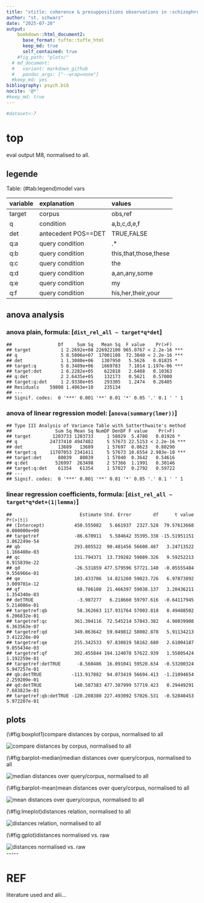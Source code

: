 ```yaml
---
title: "xtitle: coherence & presuppositions observations in :schizophrenia: threads"
author: "st. schwarz"
date: "2025-07-20"
output: 
    bookdown::html_document2:
      base_format: tufte::tufte_html
      keep_md: true
      self_contained: true
    #fig_path: "plots/"
  # md_document:
  #   variant: markdown_github
  #   pandoc_args: ["--wrap=none"]
  #keep_md: yes
bibliography: psych.bib
nocite: '@*'
#keep_md: true
---
```







```r
#dataset<-7
```



# top
eval output M8, normalised to all.

## legende

Table: (\#tab:legend)model vars

|variable |explanation         |values                |
|:--------|:-------------------|:---------------------|
|target   |corpus              |obs,ref               |
|q        |condition           |a,b,c,d,e,f           |
|det      |antecedent POS==DET |TRUE,FALSE            |
|q:a      |query condition     |.*                    |
|q:b      |query condition     |this,that,those,these |
|q:c      |query condition     |the                   |
|q:d      |query condition     |a,an,any,some         |
|q:e      |query condition     |my                    |
|q:f      |query condition     |his,her,their,your    |

## anova analysis
### anova plain, formula: [``` dist_rel_all ~ target*q*det ```]

```
##                 Df     Sum Sq   Mean Sq  F value    Pr(>F)    
## target           1 2.2692e+08 226922100 965.0767 < 2.2e-16 ***
## q                5 8.5006e+07  17001108  72.3040 < 2.2e-16 ***
## det              1 1.3080e+06   1307950   5.5626   0.01835 *  
## target:q         5 8.3489e+06   1669783   7.1014 1.197e-06 ***
## target:det       1 6.2282e+05    622818   2.6488   0.10363    
## q:det            2 2.6435e+05    132173   0.5621   0.57000    
## target:q:det     1 2.9330e+05    293305   1.2474   0.26405    
## Residuals    59808 1.4063e+10    235134                       
## ---
## Signif. codes:  0 '***' 0.001 '**' 0.01 '*' 0.05 '.' 0.1 ' ' 1
```

### anova of linear regression model: [`anova(summary(lmer))`]


```
## Type III Analysis of Variance Table with Satterthwaite's method
##                Sum Sq Mean Sq NumDF DenDF F value    Pr(>F)    
## target        1203733 1203733     1 58029  5.4780   0.01926 *  
## q            24737410 4947482     5 57673 22.5153 < 2.2e-16 ***
## det             13689   13689     1 57697  0.0623   0.80290    
## target:q     11707053 2341411     5 57673 10.6554 2.983e-10 ***
## target:det      80039   80039     1 57040  0.3642   0.54616    
## q:det          526997  263498     2 57366  1.1991   0.30146    
## target:q:det    61354   61354     1 57027  0.2792   0.59722    
## ---
## Signif. codes:  0 '***' 0.001 '**' 0.01 '*' 0.05 '.' 0.1 ' ' 1
```

### linear regression coefficients, formula: [``` dist_rel_all ~ target*q*det+(1|lemma) ```]

```
##                         Estimate Std. Error        df      t value     Pr(>|t|)
## (Intercept)           450.555082   5.661937  2327.528  79.57613668 0.000000e+00
## targetref             -86.670911   5.584642 35395.338 -15.51951151 3.862249e-54
## qb                    293.805522  90.481456 56608.487   3.24713522 1.166408e-03
## qc                    131.794371  13.739282 59089.326   9.59252213 8.915839e-22
## qd                    -26.531859 477.579596 57721.140  -0.05555484 9.556966e-01
## qe                    103.433706  14.821260 59023.726   6.97873892 3.009701e-12
## qf                     68.786108  21.466397 59038.137   3.20436211 1.354340e-03
## detTRUE                -3.987277   6.218660 59797.616  -0.64117945 5.214086e-01
## targetref:qb           58.362663 117.931764 57003.818   0.49488502 6.206832e-01
## targetref:qc          361.304116  72.545214 57843.382   4.98039908 6.363563e-07
## targetref:qd          349.063642  59.049812 58002.878   5.91134213 3.412228e-09
## targetref:qe          255.342533  97.830819 58162.680   2.61004187 9.055434e-03
## targetref:qf          302.455844 194.124078 57622.939   1.55805424 1.192259e-01
## targetref:detTRUE      -8.560486  16.091041 59520.634  -0.53200324 5.947257e-01
## qb:detTRUE           -113.917882  94.073419 56694.413  -1.21094654 2.259209e-01
## qd:detTRUE            140.587383 477.387999 57719.423   0.29449291 7.683823e-01
## targetref:qb:detTRUE -120.208380 227.493092 57026.531  -0.52840453 5.972207e-01
```
## plots
<div class="figure">
<p class="caption">(\#fig:boxplot1)compare distances by corpus, normalised to all</p><img src="poster-ext_files/figure-html/boxplot1-1.png" alt="compare distances by corpus, normalised to all"  /></div>

<div class="figure">
<p class="caption">(\#fig:barplot-median)median distances over query/corpus, normalised to all</p><img src="poster-ext_files/figure-html/barplot-median-1.png" alt="median distances over query/corpus, normalised to all"  /></div>

<div class="figure">
<p class="caption">(\#fig:barplot-mean)mean distances over query/corpus, normalised to all</p><img src="poster-ext_files/figure-html/barplot-mean-1.png" alt="mean distances over query/corpus, normalised to all"  /></div>

<div class="figure">
<p class="caption">(\#fig:lmeplot)distances relation, normalised to all</p><img src="poster-ext_files/figure-html/lmeplot-1.png" alt="distances relation, normalised to all"  /></div>

<div class="figure">
<p class="caption">(\#fig:gplot)distances normalised vs. raw</p><img src="poster-ext_files/figure-html/gplot-1.png" alt="distances normalised vs. raw"  /></div>
-----

# REF
literature used and alii...   


